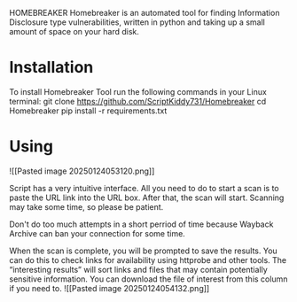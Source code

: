 HOMEBREAKER
Homebreaker is an automated tool for finding Information Disclosure type vulnerabilities, written in python and taking up a small amount of space on your hard disk.

# Installation 
To install Homebreaker Tool run the following commands in your Linux terminal:
git clone https://github.com/ScriptKiddy731/Homebreaker
cd Homebreaker
pip install -r requirements.txt

# Using

![[Pasted image 20250124053120.png]]

Script has a very intuitive interface. All you need to do to start a scan is to paste the URL link into the URL box. After that, the scan will start. Scanning may take some time, so please be patient.

Don't do too much attempts in a short perriod of time because Wayback Archive can ban your connection for some time.

When the scan is complete, you will be prompted to save the results. You can do this to check links for availability using httprobe and other tools.
The “interesting results” will sort links and files that may contain potentially sensitive information.
You can download the file of interest from this column if you need to.
![[Pasted image 20250124054132.png]]